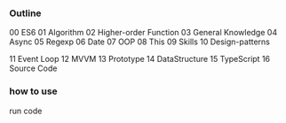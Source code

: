 ### Outline

00 ES6
01 Algorithm
02 Higher-order Function
03 General Knowledge
04 Async
05 Regexp
06 Date
07 OOP
08 This
09 Skills
10 Design-patterns

11 Event Loop
12 MVVM
13 Prototype
14 DataStructure
15 TypeScript
16 Source Code

### how to use
run code

